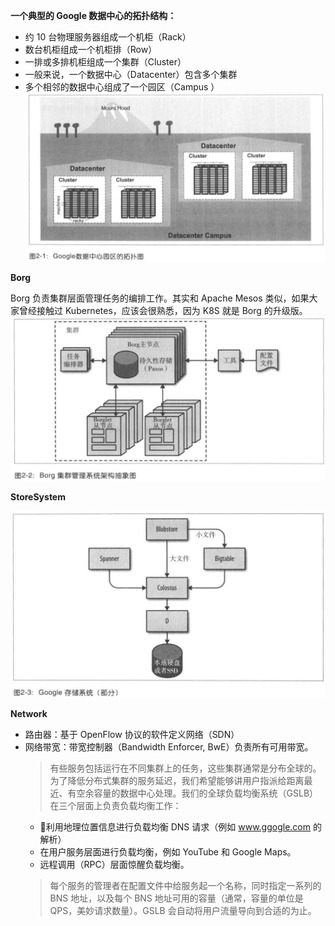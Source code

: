 **一个典型的 Google 数据中心的拓扑结构：**
- 约 10 台物理服务器组成一个机柜（Rack）
- 数台机柜组成一个机柜排（Row）
- 一排或多排机柜组成一个集群（Cluster）
- 一般来说，一个数据中心（Datacenter）包含多个集群
- 多个相邻的数据中心组成了一个园区（Campus
）
![GoogleServerTopology](../images/GoogleServerTopology.png "GoogleServerTopology")


**Borg**

Borg 负责集群层面管理任务的编排工作。其实和 Apache Mesos 类似，如果大家曾经接触过 Kubernetes，应该会很熟悉，因为 K8S 就是 Borg 的升级版。
![Borg](../images/Borg.png "Borg")


**StoreSystem**

![StoreSystem](../images/StoreSystem.png "StoreSystem")


**Network**

- 路由器：基于 OpenFlow 协议的软件定义网络（SDN）
- 网络带宽：带宽控制器（Bandwidth Enforcer, BwE）负责所有可用带宽。
    > 有些服务包括运行在不同集群上的任务，这些集群通常是分布全球的。为了降低分布式集群的服务延迟，我们希望能够讲用户指派给距离最近、有空余容量的数据中心处理。我们的全球负载均衡系统（GSLB）在三个层面上负责负载均衡工作：
    - 利用地理位置信息进行负载均衡 DNS 请求（例如 www.ggogle.com 的解析）
    - 在用户服务层面进行负载均衡，例如 YouTube 和 Google Maps。
    - 远程调用（RPC）层面惊醒负载均衡。
    > 每个服务的管理者在配置文件中给服务起一个名称，同时指定一系列的 BNS 地址，以及每个 BNS 地址可用的容量（通常，容量的单位是 QPS，美妙请求数量）。GSLB 会自动将用户流量导向到合适的为止。
